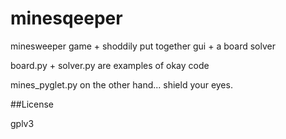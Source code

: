 minesqeeper
===========

minesweeper game + shoddily put together gui + a board solver


board.py + solver.py are examples of okay code


mines_pyglet.py on the other hand... shield your eyes.

##License

gplv3
